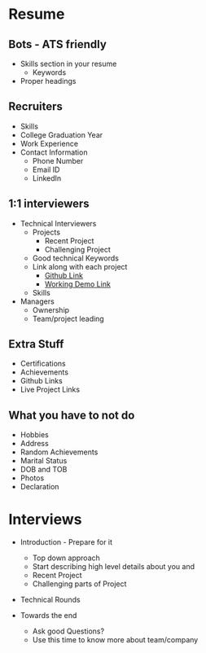 # Resume

## Bots - ATS friendly

-   Skills section in your resume
    -   Keywords
-   Proper headings

## Recruiters

-   Skills
-   College Graduation Year
-   Work Experience
-   Contact Information
    -   Phone Number
    -   Email ID
    -   LinkedIn

## 1:1 interviewers

-   Technical Interviewers
    -   Projects
        -   Recent Project
        -   Challenging Project
    -   Good technical Keywords
    -   Link along with each project
        -   [Github Link](https://github.com/your-username/repo-name)
        -   [Working Demo Link](https://demo-link.com)
    -   Skills
-   Managers
    -   Ownership
    -   Team/project leading

## Extra Stuff

-   Certifications
-   Achievements
-   Github Links
-   Live Project Links

## What you have to not do

-   Hobbies
-   Address
-   Random Achievements
-   Marital Status
-   DOB and TOB
-   Photos
-   Declaration

# Interviews

-   Introduction - Prepare for it

    -   Top down approach
    -   Start describing high level details about you and
    -   Recent Project
    -   Challenging parts of Project

-   Technical Rounds

-   Towards the end
    -   Ask good Questions?
    -   Use this time to know more about team/company
